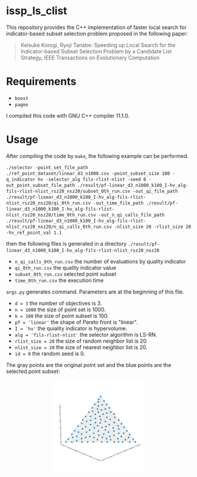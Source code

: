# issp_ls_clist
This repository provides the C++ implementation of faster local search for indicator-based subset selection problem proposed in the following paper:

> Keisuke Korogi, Ryoji Tanabe: Speeding up Local Search for the Indicator-based Subset Selection Problem by a Candidate List Strategy, IEEE Transactions on Evolutionary Computation


# Requirements
+ `boost`
+ `pagmo`

I compiled this code with GNU C++ compiler 11.1.0. 


# Usage
After compiling the code by `make`, the following example can be performed. 
```
./selector -point_set_file_path ./ref_point_dataset/linear_d3_n1000.csv -point_subset_size 100 -q_indicator hv -selector_alg fils-rlist-nlist -seed 0 -out_point_subset_file_path ./result/pf-linear_d3_n1000_k100_I-hv_alg-fils-rlist-nlist_rsz20_nsz20/subset_0th_run.csv -out_qi_file_path ./result/pf-linear_d3_n1000_k100_I-hv_alg-fils-rlist-nlist_rsz20_nsz20/qi_0th_run.csv -out_time_file_path ./result/pf-linear_d3_n1000_k100_I-hv_alg-fils-rlist-nlist_rsz20_nsz20/time_0th_run.csv -out_n_qi_calls_file_path ./result/pf-linear_d3_n1000_k100_I-hv_alg-fils-rlist-nlist_rsz20_nsz20/n_qi_calls_0th_run.csv -nlist_size 20 -rlist_size 20 -hv_ref_point_val 1.1
```

then the following files is generated in a directory `./result/pf-linear_d3_n1000_k100_I-hv_alg-fils-rlist-nlist_rsz20_nsz20`
+ `n_qi_calls_0th_run.csv` the number of evaluations by quality indicator
+ `qi_0th_run.csv` the quality indicator value
+ `subset_0th_run.csv` selected point subset
+ `time_0th_run.csv` the execution time

`args.py` generates command. Parameters are at the beginning of this file. 
+ `d = 3` the number of objectives is $3$. 
+ `n = 1000` the size of point set is $1000$. 
+ `k = 100` the size of point subset is $100$. 
+ `pf = 'linear'` the shape of Pareto front is "linear". 
+ `I = 'hv'` the quiality indicator is hypervolume. 
+ `alg = 'fils-rlist-nlist'` the selector algorithm is LS-RN.
+ `rlist_size = 20` the size of random neighbor list is $20$. 
+ `nlist_size = 20` the size of nearest neighbor list is $20$. 
+ `id = 0` the random seed is $0$. 

The gray points are the original point set and the blue points are the selected point subset:
<div align="center">
    <img src="example.png" width="50%">
</div>
